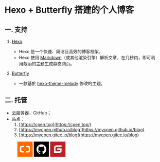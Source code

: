 # Hexo + Butterfly 搭建的个人博客
## 一. 支持
1. [Hexo](https://hexo.io/zh-cn/)
   - Hexo 是一个快速、简洁且高效的博客框架。
   - Hexo 使用 [Markdown](http://daringfireball.net/projects/markdown/)（或其他渲染引擎）解析文章，在几秒内，即可利用靓丽的主题生成静态网页。

2. [Butterfly](https://github.com/jerryc127/hexo-theme-butterfly)
   - 一款基於 [hexo-theme-melody](https://github.com/Molunerfinn/hexo-theme-melody) 修改的主題。




## 二. 托管
- 云服务器、GitHub；
- 站点：
  1. [https://cpen.top](https://cpen.top/)
  2. [https://mycpen.github.io/blog](https://mycpen.github.io/blog)
  3. [https://mycpen.gitee.io/blog](https://mycpen.gitee.io/blog)

&emsp;&emsp;&emsp;<a href="https://cpen.top/" target="_self"><img src="/img/logo/aliyun.svg" title="云服务器" width="50px" height="50px"></a>&nbsp;<a href="https://mycpen.github.io/blog" target="_self"><img src="/img/logo/github.svg" title="GitHub Pages" width="50px" height="50px"></a>&nbsp;<a href="https://mycpen.gitee.io/blog" target="_self"><img src="/img/logo/gitee.svg" title="Gitee Pages" width="50px" height="50px"></a>

